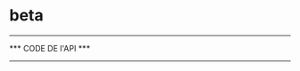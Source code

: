 # beta
*****************************************
***        CODE DE l'API              ***   
*****************************************
